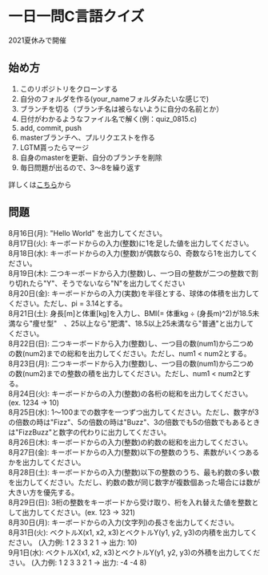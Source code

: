 # 一日一問C言語クイズ

2021夏休みで開催

## 始め方

1. このリポジトリをクローンする
2. 自分のフォルダを作る(your_nameフォルダみたいな感じで)
3. ブランチを切る（ブランチ名は被らないように自分の名前とか）
4. 日付がわかるようなファイル名で解く(例：quiz_0815.c)
5. add, commit, push
6. masterブランチへ、プルリクエストを作る
7. LGTM貰ったらマージ
8. 自身のmasterを更新、自分のブランチを削除
9. 毎日問題が出るので、3〜8を繰り返す

詳しくは[こちら](https://github.com/kyutech-programming-club/c_quiz_2021/blob/master/how_to_start/README.md)から

## 問題

8月16日(月): "Hello World" を出力してください。<br>
8月17日(火): キーボードからの入力(整数)に1を足した値を出力してください。<br>
8月18日(水): キーボードからの入力(整数)が偶数なら0、奇数なら1を出力してください。<br>
8月19日(木): 二つキーボードから入力(整数)し、一つ目の整数が二つの整数で割り切れたら"Y"、そうでないなら"N"を出力してください<br>
8月20日(金): キーボードからの入力(実数)を半径とする、球体の体積を出力してください。ただし、pi = 3.14とする。<br>
8月21日(土): 身長[m]と体重[kg]を入力し、BMI(= 体重kg ÷ (身長m)^2)が18.5未満なら"痩せ型"　、25以上なら"肥満"、18.5以上25未満なら"普通"と出力してください。<br>
8月22日(日): 二つキーボードから入力(整数)し、一つ目の数(num1)から二つめの数(num2)までの総和を出力してください。ただし、num1 < num2とする。 <br>
8月23日(月): 二つキーボードから入力(整数)し、一つ目の数(num1)から二つめの数(num2)までの整数の積を出力してください。ただし、num1 < num2とする。 <br>
8月24日(火): キーボードからの入力(整数)の各桁の総和を出力してください。(ex. 1234 -> 10) <br>
8月25日(水): 1〜100までの数字を一つずつ出力してください。ただし、数字が3の倍数の時は"Fizz"、5の倍数の時は"Buzz"、3の倍数でも5の倍数でもあるときは"FizzBuzz"と数字の代わりに出力してください。 <br>
8月26日(木): キーボードからの入力(整数)の約数の総和を出力してください。 <br>
8月27日(金): キーボードからの入力(整数)以下の整数のうち、素数がいくつあるかを出力してください。 <br>
8月28日(土): キーボードからの入力(整数)以下の整数のうち、最も約数の多い数を出力してください。ただし、約数の数が同じ数字が複数個あった場合には数が大きい方を優先する。 <br>
8月29日(日): 3桁の整数をキーボードから受け取り、桁を入れ替えた値を整数として出力してください。(ex. 123 -> 321) <br>
8月30日(月): キーボードからの入力(文字列)の長さを出力してください。 <br>
8月31日(火): ベクトルX(x1, x2, x3)とベクトルY(y1, y2, y3)の内積を出力してください。 (入力例: 1 2 3 3 2 1 -> 出力: 10) <br>
9月1日(水): ベクトルX(x1, x2, x3)とベクトルY(y1, y2, y3)の外積を出力してください。 (入力例: 1 2 3 3 2 1 -> 出力: -4 -4 8) <br>
